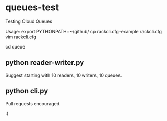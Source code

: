 queues-test
===========

Testing Cloud Queues

Usage:
export PYTHONPATH=~/github/
cp rackcli.cfg-example rackcli.cfg
vim rackcli.cfg

cd queue

python reader-writer.py
-----------------------
Suggest starting with 10 readers, 10 writers, 10 queues.


python cli.py
-------------
Pull requests encouraged.

:)
